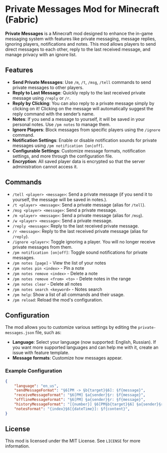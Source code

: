 # Private Messages Mod for Minecraft (Fabric)

**Private Messages** is a Minecraft mod designed to enhance the in-game messaging system with features like private messaging, message replies, ignoring players, notifications and notes. This mod allows players to send direct messages to each other, reply to the last received message, and manage privacy with an ignore list.

## Features
- **Send Private Messages**: Use `/m`, `/t`, `/msg`, `/tell` commands to send private messages to other players.
- **Reply to Last Message**: Quickly reply to the last received private message using `/reply` or `/r`.
- **Reply by Clicking**: You can also reply to a private message simply by clicking on it! Clicking on the message will automatically suggest the reply command with the sender’s name.
- **Notes**: If you send a message to yourself, it will be saved in your personal notes. Use `/pm notes` to manage them.
- **Ignore Players**: Block messages from specific players using the `/ignore` command.
- **Notification Settings**: Enable or disable notification sounds for private messages using `/pm notification [on|off]`.
- **Configurable Settings**: Customize message formats, notification settings, and more through the configuration file.
- **Encryption**: All saved player data is encrypted so that the server administration cannot access it.

## Commands

- `/tell <player> <message>`: Send a private message (if you send it to yourself, the message will be saved in notes.). 
- `/t <player> <message>`: Send a private message (alias for `/tell`).
- `/msg <player> <message>`: Send a private message.
- `/m <player> <message>`: Send a private message (alias for `/msg`).
- `/w <player> <message>`: Send a private message.
- `/reply <message>`: Reply to the last received private message.
- `/r <message>`: Reply to the last received private message (alias for `/reply`).
- `/ignore <player>`: Toggle ignoring a player. You will no longer receive private messages from them.
- `/pm notification [on|off]`: Toggle sound notifications for private messages.
- `/pm notes [page]` - View the list of your notes
- `/pm notes pin <index>` - Pin a note
- `/pm notes remove <index>` - Delete a note
- `/pm notes remove <from> <to>` - Delete notes in the range
- `/pm notes clear` - Delete all notes
- `/pm notes search <keyword>` - Notes search
- `/pm help`: Show a list of all commands and their usage.
- `/pm reload`: Reload the mod's configuration.

## Configuration

The mod allows you to customize various settings by editing the `private-messages.json` file, such as:
- **Language**: Select your language (now supported: English, Russian). If you want more supported languages and can help me with it, create an issue with feature template.
- **Message formats**: Customize how messages appear.
  
### Example Configuration
```json
{
    "language": "en_us",
    "sendMessageFormat": "§6[PM -> §b{target}§6]: §f{message}",
    "receiveMessageFormat": "§6[PM] §a{sender}§r: §f{message}",
    "offlineMessageFormat": "§6[PM] §a{sender}§r: §f{message}",
    "historyMessageFormat": "[{number}] §6[PM§b{target}§6] §a{sender}§r: §f{message}",
    "notesFormat": "{index}§6[{dateTime}]: §f{content}",
}
```
## License
This mod is licensed under the MIT License. See `LICENSE` for more information.
